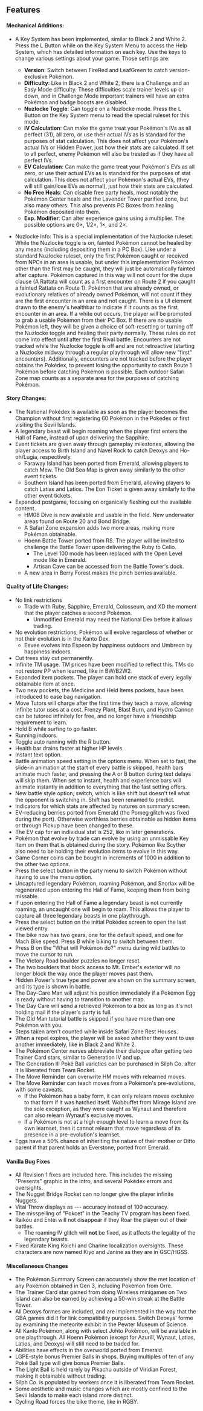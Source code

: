 ## Features

#### Mechanical Additions:
- A Key System has been implemented, similar to Black 2 and White 2. Press the L Button while on the Key System Menu to access the Help System, which has detailed information on each key. Use the keys to change various settings about your game. Those settings are:
	*  __Version__: Switch between FireRed and LeafGreen to catch version-exclusive Pokémon.
	* __Difficulty__: Like in Black 2 and White 2, there is a Challenge and an Easy Mode difficulty. These difficulties scale trainer levels up or down, and in Challenge Mode important trainers will have an extra Pokémon and badge boosts are disabled.
	* __Nuzlocke Toggle__: Can toggle on a Nuzlocke mode. Press the L Button on the Key System menu to read the special ruleset for this mode.
	* __IV Calculation__: Can make the game treat your Pokémon's IVs as all perfect (31), all zero, or use their actual IVs as is standard for the purposes of stat calculation. This does not affect your Pokémon's actual IVs or Hidden Power, just how their stats are calculated. If set to all perfect, enemy Pokémon will also be treated as if they have all perfect IVs.
	* __EV Calculation__: Can make the game treat your Pokémon's EVs as all zero, or use their actual EVs as is standard for the purposes of stat calculation. This does not affect your Pokémon's actual EVs, (they will still gain/lose EVs as normal), just how their stats are calculated.
	* __No Free Heals__: Can disable free party heals, most notably the Pokémon Center heals and the Lavender Tower purified zone, but also many others. This also prevents PC Boxes from healing Pokémon deposited into them.
	* __Exp. Modifier__: Can alter experience gains using a multiplier. The possible options are 0×, 1/2×, 1×, and 2×.

- Nuzlocke Info: This is a special implementation of the Nuzlocke ruleset. While the Nuzlocke toggle is on, fainted Pokémon cannot be healed by any means (including depositing them in a PC Box). Like under a standard Nuzlocke ruleset, only the first Pokémon caught or received from NPCs in an area is usable, but under this implementation Pokémon other than the first may be caught, they will just be automatically fainted after capture. Pokémon captured in this way will not count for the dupe clause (A Rattata will count as a first encounter on Route 2 if you caught a fainted Rattata on Route 1). Pokémon that are already owned, or evolutionary relatives of already owned Pokémon, will not count if they are the first encounter in an area and not caught. There is a UI element drawn to the enemy's healthbar to indicate if it counts as the first encounter in an area. If a white out occurs, the player will be prompted to grab a usable Pokémon from their PC Box. If there are no usable Pokémon left, they will be given a choice of soft-resetting or turning off the Nuzlocke toggle and healing their party normally. These rules do not come into effect until after the first Rival battle. Encounters are not tracked while the Nuzlocke toggle is off and are not retroactive (starting a Nuzlocke midway through a regular playthrough will allow new "first" encounters). Additionally, encounters are not tracked before the player obtains the Pokédex, to prevent losing the opportunity to catch Route 1 Pokémon before catching Pokémon is possible. Each outdoor Safari Zone map counts as a separate area for the purposes of catching Pokémon.

#### Story Changes:
- The National Pokédex is available as soon as the player becomes the Champion without first registering 60 Pokémon in the Pokédex or first visiting the Sevii Islands.
- A legendary beast will begin roaming when the player first enters the Hall of Fame, instead of upon delivering the Sapphire.
- Event tickets are given away through gameplay milestones, allowing the player access to Birth Island and Navel Rock to catch Deoxys and Ho-oh/Lugia, respectively.
	* Faraway Island has been ported from Emerald, allowing players to catch Mew. The Old Sea Map is given away similarly to the other event tickets.
	* Southern Island has been ported from Emerald, allowing players to catch Latias and Latios. The Eon Ticket is given away similarly to the other event tickets.
- Expanded postgame, focusing on organically fleshing out the available content.
	* HM08 Dive is now available and usable in the field. New underwater areas found on Route 20 and Bond Bridge.
	* A Safari Zone expansion adds two more areas, making more Pokémon obtainable.
	* Hoenn Battle Tower ported from RS. The player will be invited to challenge the Battle Tower upon delivering the Ruby to Celio.
		* The Level 100 mode has been replaced with the Open Level mode like in Emerald.
		* Artisan Cave can be accessed from the Battle Tower's dock.
	* A new area in Berry Forest makes the pinch berries available.

#### Quality of Life Changes:
- No link restrictions
	* Trade with Ruby, Sapphire, Emerald, Colosseum, and XD the moment that the player catches a second Pokémon.
		* Unmodified Emerald may need the National Dex before it allows trading.
- No evolution restrictions; Pokémon will evolve regardless of whether or not their evolution is in the Kanto Dex.
	* Eevee evolves into Espeon by happiness outdoors and Umbreon by happiness indoors.
- Cut trees stay cut permanently.
- Infinite TM usage. TM prices have been modified to reflect this. TMs do not restore PP when learned, like in BW/B2W2.
- Expanded item pockets. The player can hold one stack of every legally obtainable item at once.
- Two new pockets, the Medicine and Held Items pockets, have been introduced to ease bag navigation.
- Move Tutors will charge after the first time they teach a move, allowing infinite tutor uses at a cost. Frenzy Plant, Blast Burn, and Hydro Cannon can be tutored infinitely for free, and no longer have a friendship requirement to learn.
- Hold B while surfing to go faster.
- Running indoors.
- Toggle auto running with the R button.
- Health bar drains faster at higher HP levels.
- Instant text option.
- Battle animation speed setting in the options menu. When set to fast, the slide-in animation at the start of every battle is skipped, health bars animate much faster, and pressing the A or B button during text delays will skip them. When set to instant, health and experience bars will animate instantly in addition to everything that the fast setting offers.
- New battle style option, switch, which is like shift but doesn't tell what the opponent is switching in. Shift has been renamed to predict.
- Indicators for which stats are affected by natures on summary screen.
- EV-reducing berries ported from Emerald (the Pomeg glitch was fixed during the port). Otherwise worthless berries obtainable as hidden items or through Pickup have been changed to these.
- The EV cap for an individual stat is 252, like in later generations.
- Pokémon that evolve by trade can evolve by using an unmissable Key Item on them that is obtained during the story. Pokémon like Scyther also need to be holding their evolution items to evolve in this way.
- Game Corner coins can be bought in increments of 1000 in addition to the other two options.
- Press the select button in the party menu to switch Pokémon without having to use the menu option.
- Uncaptured legendary Pokémon, roaming Pokémon, and Snorlax will be regenerated upon entering the Hall of Fame, keeping them from being missable.
- If upon entering the Hall of Fame a legendary beast is not currently roaming, an uncaught one will begin to roam. This allows the player to capture all three legendary beasts in one playthrough.
- Press the select button on the initial Pokédex screen to open the last viewed entry.
- The bike now has two gears, one for the default speed, and one for Mach Bike speed. Press B while biking to switch between them.
- Press B on the "What will Pokémon do?" menu during wild battles to move the cursor to run.
- The Victory Road boulder puzzles no longer reset.
- The two boulders that block access to Mt. Ember's exterior will no longer block the way once the player moves past them.
- Hidden Power's true type and power are shown on the summary screen, and its type is shown in battle.
- The Day-Care Man will adjust his position immediately if a Pokémon Egg is ready without having to transition to another map.
- The Day Care will send a retrieved Pokémon to a box as long as it's not holding mail if the player's party is full.
- The Old Man tutorial battle is skipped if you have more than one Pokémon with you.
- Steps taken aren't counted while inside Safari Zone Rest Houses.
- When a repel expires, the player will be asked whether they want to use another immediately, like in Black 2 and White 2.
- The Pokémon Center nurses abbreviate their dialogue after getting two Trainer Card stars, similar to Generation IV and up.
- The Generation III Poké Ball varieties can be purchased in Silph Co. after it is liberated from Team Rocket.
- The Move Reminder can overwrite HM moves with relearned moves.
- The Move Reminder can teach moves from a Pokémon's pre-evolutions, with some caveats.
	* If the Pokémon has a baby form, it can only relearn moves exclusive to that form if it was hatched itself. Wobbuffet from Mirage Island are the sole exception, as they were caught as Wynaut and therefore can also relearn Wynaut's exclusive moves.
	* If a Pokémon is not at a high enough level to learn a move from its own learnset, then it cannot relearn that move regardless of its presence in a pre-evolution's learnset.
- Eggs have a 50% chance of inheriting the nature of their mother or Ditto parent if that parent holds an Everstone, ported from Emerald.

#### Vanilla Bug Fixes
- All Revision 1 fixes are included here. This includes the missing "Presents" graphic in the intro, and several Pokédex errors and oversights.
- The Nugget Bridge Rocket can no longer give the player infinite Nuggets.
- Vital Throw displays as --- accuracy instead of 100 accuracy.
- The misspelling of "Pokcet" in the Teachy TV program has been fixed.
- Raikou and Entei will not disappear if they Roar the player out of their battles.
	* The roaming IV glitch will __not__ be fixed, as it affects the legality of the legendary beasts.
- Fixed Karate King Koichi and Charine localization oversights. These characters are now named Kiyo and Janine as they are in GSC/HGSS.

#### Miscellaneous Changes
- The Pokémon Summary Screen can accurately show the met location of any Pokémon obtained in Gen 3, including Pokémon from Orre.
- The Trainer Card star gained from doing Wireless minigames on Two Island can also be earned by achieving a 50-win streak at the Battle Tower.
- All Deoxys formes are included, and are implemented in the way that the GBA games did it for link compatibility purposes. Switch Deoxys' forme by examining the meteorite exhibit in the Pewter Museum of Science.
- All Kanto Pokémon, along with select Johto Pokémon, will be available in one playthrough. All Hoenn Pokémon (except for Azurill, Wynaut, Latias, Latios, and Deoxys) will still need to be traded for.
- Abilities have effects in the overworld ported from Emerald.
- LGPE-style bonus Premier Balls in shops. Buying multiples of ten of any Poké Ball type will give bonus Premier Balls.
- The Light Ball is held rarely by Pikachu outside of Viridian Forest, making it obtainable without trading.
- Silph Co. is populated by workers once it is liberated from Team Rocket.
- Some aesthetic and music changes which are mostly confined to the Sevii Islands to make each island more distinct.
- Cycling Road forces the bike theme, like in RGBY.

